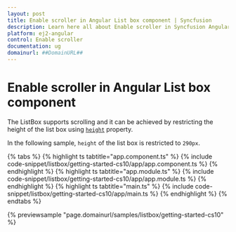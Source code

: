 ```yaml
---
layout: post
title: Enable scroller in Angular List box component | Syncfusion
description: Learn here all about Enable scroller in Syncfusion Angular List box component of Syncfusion Essential JS 2 and more.
platform: ej2-angular
control: Enable scroller 
documentation: ug
domainurl: ##DomainURL##
---
```


# Enable scroller in Angular List box component

The ListBox supports scrolling and it can be achieved by restricting the height of the list box using [`height`](https://ej2.syncfusion.com/angular/documentation/api/list-box/#height) property.

In the following sample, `height` of the list box is restricted to `290px`.

{% tabs %}
{% highlight ts tabtitle="app.component.ts" %}
{% include code-snippet/listbox/getting-started-cs10/app/app.component.ts %}
{% endhighlight %}
{% highlight ts tabtitle="app.module.ts" %}
{% include code-snippet/listbox/getting-started-cs10/app/app.module.ts %}
{% endhighlight %}
{% highlight ts tabtitle="main.ts" %}
{% include code-snippet/listbox/getting-started-cs10/app/main.ts %}
{% endhighlight %}
{% endtabs %}
  
{% previewsample "page.domainurl/samples/listbox/getting-started-cs10" %}